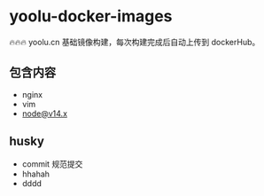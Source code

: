 # yoolu-docker-images
🔥🔥🔥 yoolu.cn 基础镜像构建，每次构建完成后自动上传到 dockerHub。

## 包含内容
- nginx
- vim
- node@v14.x

## husky

- commit 规范提交
- hhahah
- dddd
